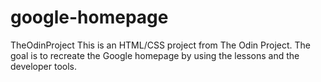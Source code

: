 # google-homepage
TheOdinProject
This is an HTML/CSS project from The Odin Project. The goal is to recreate the Google homepage by using the lessons and the developer tools.
